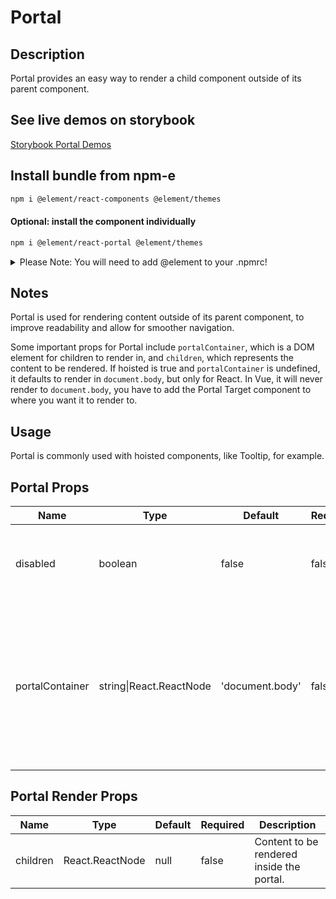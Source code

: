 # Portal

## Description

Portal provides an easy way to render a child component outside of its parent component.

## See live demos on storybook

[Storybook Portal Demos](https://element-react.bayer.com/?path=/story/components-portal)

## Install bundle from npm-e

```bash
npm i @element/react-components @element/themes
```

#### Optional: install the component individually

```bash
npm i @element/react-portal @element/themes
```

<details>

<summary>
Please Note: You will need to add @element to your .npmrc!
</summary>

Open `~/.npmrc` in an editor and add the following line to enable the `@element`
scope:

```bash

@element:registry=https://npm.platforms.engineering

```

### Troubleshooting

See below if you have never installed a package from Bayer's npm-enterprise or
run into the following error:

```bash

npm ERR! code E401
npm ERR! Unable to authenticate, your authentication token seems to be invalid.
npm ERR! To correct this please trying logging in again with:
npm ERR!     npm login

```

### Setup an access token

See the
[devtools npm-e guide](https://devtools.bayer.com/docs/development/package-management/npm/)
to learn how to create an access token if this is the first time you are using a
npm-e package at Bayer or you do not have a line that starts with the following
in your `~/.npmrc` file:

`//npm.platforms.engineering/:_authToken=`

</details>

## Notes

Portal is used for rendering content outside of its parent component, to improve readability and allow for smoother navigation.

Some important props for Portal include `portalContainer`, which is a DOM element for children to render in, and `children`, which represents the content to be rendered. If hoisted is true and `portalContainer` is undefined, it defaults to render in `document.body`, but only for React. In Vue, it will never render to `document.body`, you have to add the Portal Target component to where you want it to render to.

## Usage

Portal is commonly used with hoisted components, like Tooltip, for example.

## Portal Props

| Name            | Type                    | Default         | Required | Description                                                                                                                                                           |
| --------------- | ----------------------- | --------------- | -------- | --------------------------------------------------------------------------------------------------------------------------------------------------------------------- |
| disabled        | boolean                 | false           | false    | Disables the portal to rendering children in the natural flow of the DOM.                                                                                             |
| portalContainer | string\|React.ReactNode | 'document.body' | false    | The DOM element the children will render in. If a string is sent it should be a valid DOM query selector. If one is not sent, Portal will default to `document.body`. |

## Portal Render Props

| Name     | Type            | Default | Required | Description                               |
| -------- | --------------- | ------- | -------- | ----------------------------------------- |
| children | React.ReactNode | null    | false    | Content to be rendered inside the portal. |
